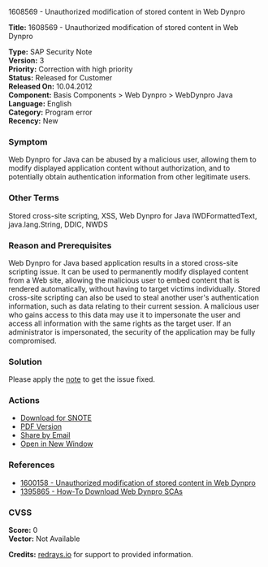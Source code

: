 1608569 - Unauthorized modification of stored content in Web Dynpro

**Title:** 1608569 - Unauthorized modification of stored content in Web Dynpro

**Type:** SAP Security Note  
**Version:** 3  
**Priority:** Correction with high priority  
**Status:** Released for Customer  
**Released On:** 10.04.2012  
**Component:** Basis Components > Web Dynpro > WebDynpro Java  
**Language:** English  
**Category:** Program error  
**Recency:** New

### Symptom
Web Dynpro for Java can be abused by a malicious user, allowing them to modify displayed application content without authorization, and to potentially obtain authentication information from other legitimate users.

### Other Terms
Stored cross-site scripting, XSS, Web Dynpro for Java IWDFormattedText, java.lang.String, DDIC, NWDS

### Reason and Prerequisites
Web Dynpro for Java based application results in a stored cross-site scripting issue. It can be used to permanently modify displayed content from a Web site, allowing the malicious user to embed content that is rendered automatically, without having to target victims individually. Stored cross-site scripting can also be used to steal another user's authentication information, such as data relating to their current session. A malicious user who gains access to this data may use it to impersonate the user and access all information with the same rights as the target user. If an administrator is impersonated, the security of the application may be fully compromised.

### Solution
Please apply the [note](https://me.sap.com/notes/1608569) to get the issue fixed.

### Actions
- [Download for SNOTE](https://notesdownloads.sap.com/note/0040000017274822017)
- [PDF Version](https://userapps.support.sap.com/sap/support/sfm/notes/print/0001608569?language=en-US&token=ADF1E8A4B1BFF397675DE24F8221CADD)
- [Share by Email](https://me.sap.com/notes/1608569#share)
- [Open in New Window](https://me.sap.com/notes/1608569#newwindow)

### References
- [1600158 - Unauthorized modification of stored content in Web Dynpro](https://me.sap.com/notes/1600158)
- [1395865 - How-To Download Web Dynpro SCAs](https://me.sap.com/notes/1395865)

### CVSS
**Score:** 0  
**Vector:** Not Available

**Credits:** [redrays.io](https://redrays.io) for support to provided information.